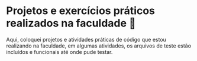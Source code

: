 # Projetos e exercícios práticos realizados na faculdade :school:

Aqui, coloquei projetos e atividades práticas de código que estou realizando na faculdade, em algumas atividades, os arquivos de teste estão incluídos e funcionais até onde pude testar.